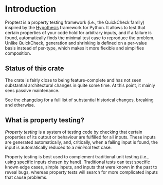 # Introduction

Proptest is a property testing framework (i.e., the QuickCheck family)
inspired by the [Hypothesis](https://hypothesis.works/) framework for
Python. It allows to test that certain properties of your code hold for
arbitrary inputs, and if a failure is found, automatically finds the
minimal test case to reproduce the problem. Unlike QuickCheck, generation
and shrinking is defined on a per-value basis instead of per-type, which
makes it more flexible and simplifies composition.

## Status of this crate

The crate is fairly close to being feature-complete and has not seen
substantial architectural changes in quite some time. At this point, it mainly
sees passive maintenance.

See the [changelog](https://github.com/proptest-rs/proptest/blob/main/proptest/CHANGELOG.md)
for a full list of substantial historical changes, breaking and otherwise.

## What is property testing?

_Property testing_ is a system of testing code by checking that certain
properties of its output or behaviour are fulfilled for all inputs. These
inputs are generated automatically, and, critically, when a failing input
is found, the input is automatically reduced to a _minimal_ test case.

Property testing is best used to complement traditional unit testing (i.e.,
using specific inputs chosen by hand). Traditional tests can test specific
known edge cases, simple inputs, and inputs that were known in the past to
reveal bugs, whereas property tests will search for more complicated inputs
that cause problems.
